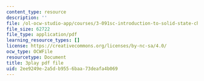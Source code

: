 ```yaml
---
content_type: resource
description: ''
file: /ol-ocw-studio-app/courses/3-091sc-introduction-to-solid-state-chemistry-fall-2010/2ee9249e2a5db9556baa73deafa4b069_AFS4JbQGB0c.pdf
file_size: 62722
file_type: application/pdf
learning_resource_types: []
license: https://creativecommons.org/licenses/by-nc-sa/4.0/
ocw_type: OCWFile
resourcetype: Document
title: 3play pdf file
uid: 2ee9249e-2a5d-b955-6baa-73deafa4b069
---
```

